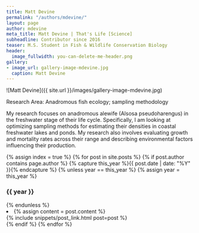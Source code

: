```yaml
---
title: Matt Devine
permalink: "/authors/mdevine/"
layout: page
author: mdevine
meta_title: Matt Devine | That's Life [Science]
subheadline: Contributor since 2016
teaser: M.S. Student in Fish & Wildlife Conservation Biology
header:
  image_fullwidth: you-can-delete-me-header.png
gallery:
- image_url: gallery-image-mdevine.jpg
  caption: Matt Devine
---
```


![Matt Devine]({{ site.url }}/images/gallery-image-mdevine.jpg)

Research Area: Anadromous fish ecology; sampling methodology

My research focuses on anadromous alewife (Alsosa pseudoharengus) in the freshwater stage of their life cycle. Specifically, I am looking at optimizing sampling methods for estimating their densities in coastal freshwater lakes and ponds. My research also involves evaluating growth and mortality rates across their range and describing environmental factors influencing their production. 

{% assign index = true %}
{% for post in site.posts %}
{% if post.author contains page.author %}
{% capture this_year %}{{ post.date | date: "%Y" }}{% endcapture %}
{% unless year == this_year %}
{% assign year = this_year %}
<h3>{{ year }}</h3>
{% endunless %}
<li>
{% assign content = post.content %}
<article>
{% include snippets/post_link.html post=post %}
</article>
</li>
{% endif %}
{% endfor %}
